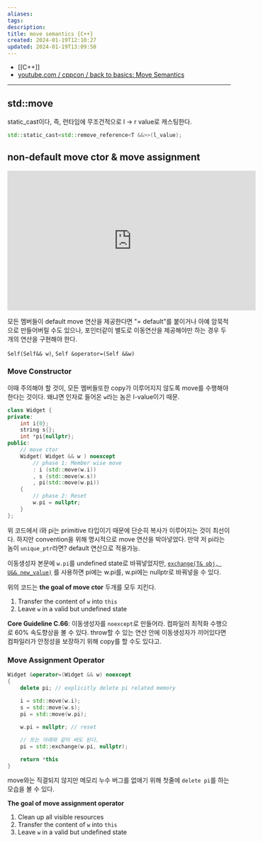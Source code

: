 ```yaml
---
aliases: 
tags: 
description:
title: move semantics {C++}
created: 2024-01-19T12:10:27
updated: 2024-01-19T13:09:50
---
```

- [[C++]]
- [youtube.com / cppcon / back to basics: Move Semantics](https://youtu.be/St0MNEU5b0o?si=W_Te-EuhdfXlyQNk)
---

## std::move

static_cast이다, 즉, 런타임에 무조건적으로 l -> r value로 캐스팅한다.

```cpp
std::static_cast<std::remove_reference<T &&>>(l_value);
```

## non-default move ctor & move assignment

<iframe width="560" height="315" src="https://www.youtube.com/embed/St0MNEU5b0o?si=K3u2VcuRHOWNVQAH" title="YouTube video player" frameborder="0" allow="accelerometer; autoplay; clipboard-write; encrypted-media; gyroscope; picture-in-picture; web-share" allowfullscreen></iframe>

모든 멤버들이 default move 연산을 제공한다면 "= default"를 붙이거나 아예 암묵적으로 만들어버릴 수도 있으나, 포인터같이 별도로 이동연산을 제공해야만 하는 경우 두개의 연산을 구현해야 한다.

`Self(Self&& w)`, `Self &operator=(Self &&w)`

### Move Constructor

이때 주의해야 할 것이, 모든 멤버들또한 copy가 이루어지지 않도록 move를 수행해야 한다는 것이다. 왜냐면 인자로 들어온 `w`라는 놈은 l-value이기 때문.

```cpp
class Widget {
private:
	int i{0};
	string s{};
	int *pi{nullptr};
public:
	// move ctor
	Widget( Widget && w ) noexcept
		// phase 1: Member wise move
		: i (std::move(w.i))
		, s (std::move(w.s))
		, pi(std::move(w.pi)) 
	{
		// phase 2: Reset
		w.pi = nullptr;
	}
};
```

위 코드에서 i와 pi는 primitive 타입이기 때문에 단순히 복사가 이루어지는 것이 최선이다. 하지만 convention을 위해 명시적으로 move 연산을 박아넣었다. 만약 저 pi라는 놈이 `unique_ptr`라면? default  연산으로 적용가능.

이동생성자 본문에 `w.pi`를 undefined state로 바꿔넣었지만, [`exchange(T& obj, U&& new_value)`](https://en.cppreference.com/w/cpp/utility/exchange) 를 사용하면 pi에는 w.pi를, w.pi에는 nullptr로 바꿔넣을 수 있다.

위의 코드는 **the goal of move ctor** 두개를 모두 지킨다.

1. Transfer the content of `w` into `this`
2. Leave `w` in a valid but undefined state

**Core Guideline C.66**: 이동생성자를 `noexcept`로 만들어라. 컴파일러 최적화 수행으로 60% 속도향상을 볼 수 있다. throw할 수 있는 연산 안에 이동생성자가 끼어있다면 컴파일러가 안정성을 보장하기 위해 copy를 할 수도 있다고.

### Move Assignment Operator

```cpp
Widget &operator=(Widget && w) noexcept
{
	delete pi; // explicitly delete pi related memory
	
	i = std::move(w.i);
	s = std::move(w.s);
	pi = std::move(w.pi);

	w.pi = nullptr; // reset

	// 또는 아래와 같이 써도 된다.
	pi = std::exchange(w.pi, nullptr);

	return *this
}
```

move와는 직결되지 않지만 메모리 누수 버그를 없애기 위해 첫줄에 `delete pi`를 하는 모습을 볼 수 있다.

**The goal of move assignment operator**

1. Clean up all visible resources
2. Transfer the content of `w` into `this`
3. Leave `w` in a valid but undefined state
